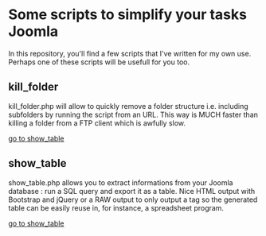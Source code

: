# Some scripts to simplify your tasks Joomla

In this repository, you'll find a few scripts that I've written for my own use.  Perhaps one of these scripts will be usefull for you too.

## kill_folder

kill_folder.php will allow to quickly remove a folder structure i.e. including subfolders by running the script from an URL.  This way is MUCH faster than killing a folder from a FTP client which is awfully slow.

[go to show_table](https://github.com/cavo789/joomla_free/tree/master/kill_folder)

## show_table

show_table.php allows you to extract informations from your Joomla database : run a SQL query and export it as a table.  Nice HTML output with Bootstrap and jQuery or a RAW output to only output a <table> tag so the generated table can be easily reuse in, for instance, a spreadsheet program.

[go to show_table](https://github.com/cavo789/joomla_free/tree/master/show_table)
